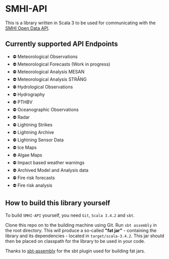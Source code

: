 # SMHI-API

This is a library written in Scala 3 to be used for communicating with the [SMHI Open Data API](https://opendata.smhi.se/apidocs/).

## Currently supported API Endpoints

- ⛔ Meteorological Observations
- ⛔ Meteorological Forecasts (Work in progress)
- ⛔ Meteorological Analysis MESAN
- ⛔ Meteorological Analysis STRÅNG
- ⛔ Hydrological Observations
- ⛔ Hydrography
- ⛔ PTHBV
- ⛔ Oceanographic Observations
- ⛔ Radar
- ⛔ Lightning Strikes
- ⛔ Lightning Archive
- ⛔ Lightning Sensor Data
- ⛔ Ice Maps
- ⛔ Algae Maps
- ⛔ Impact based weather warnings
- ⛔ Archived Model and Analysis data
- ⛔ Fire risk forecasts
- ⛔ Fire risk analysis

## How to build this library yourself

To build `SMHI-API` yourself, you need `Git`, `Scala 3.4.2` and `sbt`. 

Clone this repo on to the building machine using Git. Run `sbt assembly` in the root directory. This will produce a so-called **"fat jar"** - containing the library and its dependencies - located in `target/scala-3.4.2`. This jar should then be placed on classpath for the library to be used in your code.

Thanks to [sbt-assembly](https://github.com/sbt/sbt-assembly#using-published-plugin) for the sbt plugin used for building fat jars.